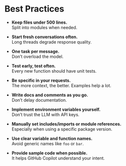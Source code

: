 # Best Practices

- **Keep files under 500 lines.**  
  Split into modules when needed.

- **Start fresh conversations often.**  
  Long threads degrade response quality.

- **One task per message.**  
  Don’t overload the model.

- **Test early, test often.**  
  Every new function should have unit tests.

- **Be specific in your requests.**  
  The more context, the better. Examples help a lot.

- **Write docs and comments as you go.**  
  Don’t delay documentation.

- **Implement environment variables yourself.**  
  Don’t trust the LLM with API keys.

- **Manually set includes/imports or module references.**  
  Especially when using a specific package version.

- **Use clear variable and function names.**  
  Avoid generic names like `foo` or `bar`.

- **Provide sample code when possible.**  
  It helps GitHub Copilot understand your intent.
